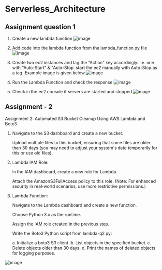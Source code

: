 # Serverless_Architecture
## Assignment question 1

1. Create a new lambda function
   ![image](https://github.com/Sthatikonda8161/Serverless_Architecture/assets/136583514/410367dc-8df8-4936-8d85-4fdb9ad1dfab)

2. Add code into the lambda function from the lambda_function.py file
![image](https://github.com/Sthatikonda8161/Serverless_Architecture/assets/136583514/22b1e33f-7de4-4b65-9391-302bb6b83cff)

3. Create two ec2 instances and tag the "Action" key accordingly. i.e. one with "Auto-Start" & "Auto-Stop. start the ec2 manually with Auto-Stop as a tag. Example image is given below
![image](https://github.com/Sthatikonda8161/Serverless_Architecture/assets/136583514/09fdc31a-70c4-47fd-9b75-8718b65b8d85)



4. Run the Lambda Function and check the response
![image](https://github.com/Sthatikonda8161/Serverless_Architecture/assets/136583514/5e036b74-83ac-4d3d-835d-f7dbee0dab0d)


5. Check in the ec2 console if servers are started and stopped
![image](https://github.com/Sthatikonda8161/Serverless_Architecture/assets/136583514/25d152fa-b94b-46b7-b510-920231d0e38e)

## Assignment - 2
Assignment 2: Automated S3 Bucket Cleanup Using AWS Lambda and Boto3

1. Navigate to the S3 dashboard and create a new bucket.

   Upload multiple files to this bucket, ensuring that some files are older than 30 days (you may need to adjust your system's date temporarily for this or use old files).
2. Lambda IAM Role:

   In the IAM dashboard, create a new role for Lambda.

   Attach the AmazonS3FullAccess policy to this role. (Note: For enhanced security in real-world scenarios, use more restrictive permissions.)

3. Lambda Function:

   Navigate to the Lambda dashboard and create a new function.

   Choose Python 3.x as the runtime.

   Assign the IAM role created in the previous step.

   Write the Boto3 Python script from lambda-q2.py:

   a. Initialize a boto3 S3 client.
   b. List objects in the specified bucket.
   c. Delete objects older than 30 days. d. Print the names of deleted objects for logging purposes.

![image](https://github.com/Sthatikonda8161/Serverless_Architecture/assets/136583514/22c0b8f5-98d6-4823-9bc9-57c8feea1bf3)


